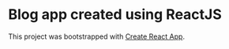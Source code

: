 # Blog app created using ReactJS

This project was bootstrapped with [Create React App](https://github.com/facebook/create-react-app).

